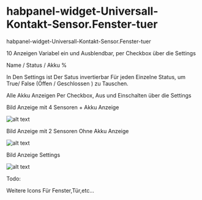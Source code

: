 # habpanel-widget-Universall-Kontakt-Sensor.Fenster-tuer
habpanel-widget-Universall-Kontakt-Sensor.Fenster-tuer

10 Anzeigen Variabel ein und Ausblendbar, per Checkbox über die Settings

Name / Status / Akku %

In Den Settings ist Der Satus invertierbar Für jeden Einzelne Status, um True/ False (Offen / Geschlossen ) zu Tauschen.

Alle Akku Anzeigen Per Checkbox, Aus und Einschalten über die Settings

Bild Anzeige mit 4 Sensoren + Akku Anzeige

![alt text](https://www.bilder-upload.eu/upload/db6cc3-1601121708.png)

Bild Anzeige mit 2 Sensoren Ohne Akku Anzeige

![alt text](https://www.bilder-upload.eu/upload/8fa8b9-1601121729.png)

Bild Anzeige Settings

![alt text](https://www.bilder-upload.eu/upload/116b63-1601121681.png)



Todo:

Weitere Icons Für Fenster,Tür,etc...
